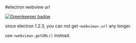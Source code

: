 #electron webview url

[![Greenkeeper badge](https://badges.greenkeeper.io/zhuangya/electron-webview-url.svg)](https://greenkeeper.io/)

since electron 1.2.3, you can not get `<webview>.url` any longer.

use `<webview>.getURL()` instead.
